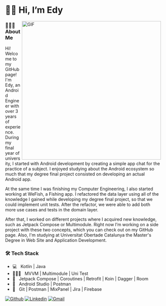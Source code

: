# 🕺🏽 Hi, I’m Edy
<img align="right" alt="GIF" src="https://raw.githubusercontent.com/JoeyBling/JoeyBling/master/pic/pusheencode.gif" width="450"/>

<h3>👨🏽‍💻 About Me </h3>

Hi! Welcome to my GitHub page! I'm Edy, an Android Engineer with over 3 years of experience. During my final year of university, I started with Android development by creating a simple app chat for the practice of a subject. I enjoyed studying about the Android ecosystem so much that my degree final project consisted on developing an actual Android app.

At the same time I was finishing my Computer Engineering, I also started working at WeFish, a Fishing app. I refactored the data layer using all of the knowledge I gained while developing my degree final project, so that we could implement unit tests. After the refactor, we were able to add both more use cases and tests in the domain layer.

After that, I worked on different projects where I acquired new knowledge, such as Jetpack Compose or Multimodule. Right now I’m working on a side project with these two concepts, which you can check out on my GitHub page. Also, I'm studying at Universitat Obertade Catalunya the Master's Degree in Web Site and Application Development.

<h3>🛠 Tech Stack</h3>

- 💻 &nbsp; Kotlin | Java 
- 👷🏽‍♂️ &nbsp; MVVM | Multimodule | Uni Test
- 📱 &nbsp; Jetpack Compose | Coroutines | Retrofit | Koin | Dagger  | Room  
- 🔧 &nbsp; Android Studio | Postman 
- 🎡 &nbsp; Git | Postman | MixPanel | Jira | Firebase

[![Github](https://img.shields.io/badge/-Github-000?style=flat&logo=Github&logoColor=white)](https://github.com/EdiiDD) 
[![Linkedin](https://img.shields.io/badge/-LinkedIn-blue?style=flat&logo=Linkedin&logoColor=white)](https://www.linkedin.com/in/froldanzafra/)
[![Gmail](https://img.shields.io/badge/-Gmail-c14438?style=flat&logo=Gmail&logoColor=white)](mailto:edy17496@gmail.com)
